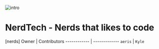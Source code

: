 ![intro](https://a.pomfe.co/algfld.png)

# NerdTech - Nerds that likes to code

[nerds]
Owner | Contributors
------------ | -------------
`aeris` | `Kyle`
